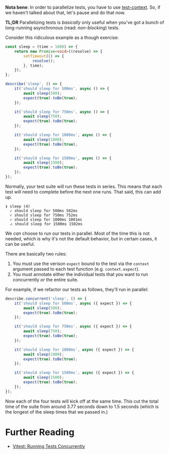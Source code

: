 **Nota bene**: In order to parallelize tests, you have to use [test-context](test-context.md). So, if we haven't talked about that, let's pause and do that now.

**TL;DR** Parallelizing tests is _basically_ only useful when you've got a bunch of long-running asynchronous (read: _non-blocking_) tests.

Consider this ridiculous example as a though exercise:

```ts
const sleep = (time = 1000) => {
	return new Promise<void>((resolve) => {
		setTimeout(() => {
			resolve();
		}, time);
	});
};

describe('sleep', () => {
	it('should sleep for 500ms', async () => {
		await sleep(500);
		expect(true).toBe(true);
	});

	it('should sleep for 750ms', async () => {
		await sleep(750);
		expect(true).toBe(true);
	});

	it('should sleep for 1000ms', async () => {
		await sleep(1000);
		expect(true).toBe(true);
	});

	it('should sleep for 1500ms', async () => {
		await sleep(1500);
		expect(true).toBe(true);
	});
});
```

Normally, your test suite will run these tests in series. This means that each test will need to complete before the next one runs. That said, this can add up.

```
❯ sleep (4)
  ✓ should sleep for 500ms 502ms
  ✓ should sleep for 750ms 752ms
  ✓ should sleep for 1000ms 1001ms
  ⠴ should sleep for 1500ms 1502ms
```

We _can_ choose to run our tests in parallel. Most of the time this is not needed, which is why it's not the default behavior, but in certain cases, it can be useful.

There are basically two rules:

1. You must use the verison `expect` bound to the test via the `context` argument passed to each test function (e.g. `context.expect`).
1. You must annotate either the individual tests that you want to run concurrently _or_ the entire suite.

For example, if we refactor our tests as follows, they'll run in parallel:

```ts
describe.concurrent('sleep', () => {
	it('should sleep for 500ms', async ({ expect }) => {
		await sleep(500);
		expect(true).toBe(true);
	});

	it('should sleep for 750ms', async ({ expect }) => {
		await sleep(750);
		expect(true).toBe(true);
	});

	it('should sleep for 1000ms', async ({ expect }) => {
		await sleep(1000);
		expect(true).toBe(true);
	});

	it('should sleep for 1500ms', async ({ expect }) => {
		await sleep(1500);
		expect(true).toBe(true);
	});
});
```

Now each of the four tests will kick off at the same time. This cut the total time of the suite from around 3.77 seconds down to 1.5 seconds (which is the longest of the sleep times that we passed in.)

# Further Reading

- [Vitest: Running Tests Concurrently](https://vitest.dev/guide/features.html#running-tests-concurrently)
